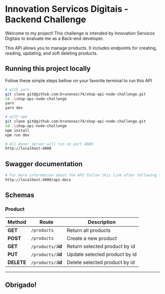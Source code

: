 # Innovation Servicos Digitais - Backend Challenge

Welcome to my project! This challenge is intended by Innovation Servicos Digitais to evaluate me as a Back-end developer.

This API allows you to manage products. It includes endpoints for creating, reading, updating, and soft deleting products.

## Running this project locally
Follow these simple steps bellow on your favorite terminal to run this API 

```bash
# with yarn
git clone git@github.com:brunonasc74/shop-api-node-challenge.git
cd .\shop-api-node-challenge
yarn
yarn dev

# with npm
git clone git@github.com:brunonasc74/shop-api-node-challenge.git
cd .\shop-api-node-challenge
npm install
npm run dev
```

```bash
# All done! Server will run on port 4000
http://localhost:4000
```

## Swagger documentation

```bash
# For more information about the API follow this link after following the steps above
http://localhost:4000/api-docs
```

## Schemas

### <strong>Product</strong>

| Method     | Route                   | Description                   |
| ---------- | ----------------------- | ----------------------------- |
| **GET**    | `/products`             | Return all products           |
| **POST**   | `/products`             | Create a new product          |
| **GET**    | `/products/`<strong>:id | Return selected product by id |
| **PUT**    | `/products/`<strong>:id | Update selected product by id |
| **DELETE** | `/products/`<strong>:id | Delete selected product by id |

<hr>
  
## Obrigado!
